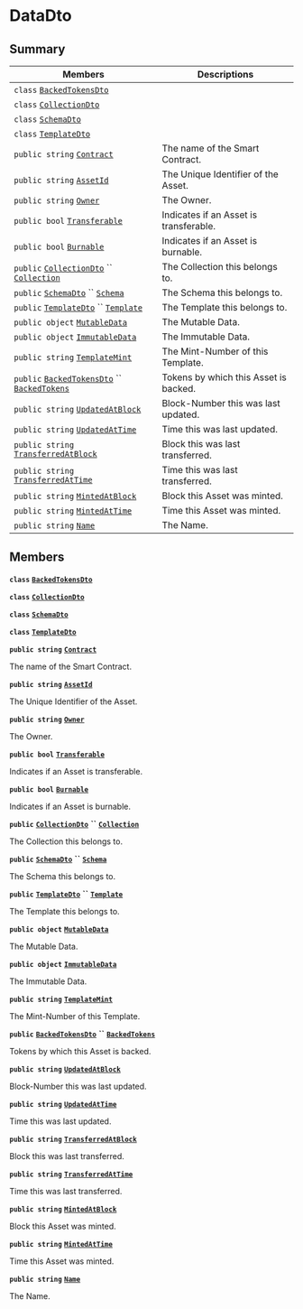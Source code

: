 # DataDto

## Summary

| Members                                                                                                                                                                                                                                                                                                | Descriptions                           |
| ------------------------------------------------------------------------------------------------------------------------------------------------------------------------------------------------------------------------------------------------------------------------------------------------------ | -------------------------------------- |
| `class` [`BackedTokensDto`](AtomicMarketApiClient--Assets--AssetsDto--DataDto--BackedTokensDto.md)                                                                                                                                                                                                     |                                        |
| `class` [`CollectionDto`](AtomicMarketApiClient--Assets--AssetsDto--DataDto--CollectionDto.md)                                                                                                                                                                                                         |                                        |
| `class` [`SchemaDto`](AtomicMarketApiClient--Assets--AssetsDto--DataDto--SchemaDto.md)                                                                                                                                                                                                                 |                                        |
| `class` [`TemplateDto`](AtomicMarketApiClient--Assets--AssetsDto--DataDto--TemplateDto.md)                                                                                                                                                                                                             |                                        |
| `public string` [`Contract`](AtomicMarketApiClient--Assets--AssetsDto--DataDto.md#class\_atomic\_market\_api\_client\_1\_1\_assets\_1\_1\_assets\_dto\_1\_1\_data\_dto\_1a9b4baf8484b98d89513d7776a8877d0e)                                                                                            | The name of the Smart Contract.        |
| `public string` [`AssetId`](AtomicMarketApiClient--Assets--AssetsDto--DataDto.md#class\_atomic\_market\_api\_client\_1\_1\_assets\_1\_1\_assets\_dto\_1\_1\_data\_dto\_1a0066ff0d119e607c3ec5491c7aac86ff)                                                                                             | The Unique Identifier of the Asset.    |
| `public string` [`Owner`](AtomicMarketApiClient--Assets--AssetsDto--DataDto.md#class\_atomic\_market\_api\_client\_1\_1\_assets\_1\_1\_assets\_dto\_1\_1\_data\_dto\_1a2bb39ac02455d05833c5f88b6ddc87ee)                                                                                               | The Owner.                             |
| `public bool` [`Transferable`](AtomicMarketApiClient--Assets--AssetsDto--DataDto.md#class\_atomic\_market\_api\_client\_1\_1\_assets\_1\_1\_assets\_dto\_1\_1\_data\_dto\_1ab0a2025837cfad369c22e114d1c93d42)                                                                                          | Indicates if an Asset is transferable. |
| `public bool` [`Burnable`](AtomicMarketApiClient--Assets--AssetsDto--DataDto.md#class\_atomic\_market\_api\_client\_1\_1\_assets\_1\_1\_assets\_dto\_1\_1\_data\_dto\_1a50c30f69b54db362be32720d5cc433bd)                                                                                              | Indicates if an Asset is burnable.     |
| `public` [`CollectionDto`](AtomicMarketApiClient--Assets--AssetsDto--DataDto--CollectionDto.md) `` [`Collection`](AtomicMarketApiClient--Assets--AssetsDto--DataDto.md#class\_atomic\_market\_api\_client\_1\_1\_assets\_1\_1\_assets\_dto\_1\_1\_data\_dto\_1ac6d9b0c1cef1d8ad020fa9b6fc1c3319)       | The Collection this belongs to.        |
| `public` [`SchemaDto`](AtomicMarketApiClient--Assets--AssetsDto--DataDto--SchemaDto.md) `` [`Schema`](AtomicMarketApiClient--Assets--AssetsDto--DataDto.md#class\_atomic\_market\_api\_client\_1\_1\_assets\_1\_1\_assets\_dto\_1\_1\_data\_dto\_1ad93c55d7b2a8254b86543bda80750a31)                   | The Schema this belongs to.            |
| `public` [`TemplateDto`](AtomicMarketApiClient--Assets--AssetsDto--DataDto--TemplateDto.md) `` [`Template`](AtomicMarketApiClient--Assets--AssetsDto--DataDto.md#class\_atomic\_market\_api\_client\_1\_1\_assets\_1\_1\_assets\_dto\_1\_1\_data\_dto\_1a8d65cc2a5ff793ff3eb7a51b7d72e43f)             | The Template this belongs to.          |
| `public object` [`MutableData`](AtomicMarketApiClient--Assets--AssetsDto--DataDto.md#class\_atomic\_market\_api\_client\_1\_1\_assets\_1\_1\_assets\_dto\_1\_1\_data\_dto\_1a517f1227ead52951840392f73f535a52)                                                                                         | The Mutable Data.                      |
| `public object` [`ImmutableData`](AtomicMarketApiClient--Assets--AssetsDto--DataDto.md#class\_atomic\_market\_api\_client\_1\_1\_assets\_1\_1\_assets\_dto\_1\_1\_data\_dto\_1a9fed56023309e1abafab5d3a66612ffd)                                                                                       | The Immutable Data.                    |
| `public string` [`TemplateMint`](AtomicMarketApiClient--Assets--AssetsDto--DataDto.md#class\_atomic\_market\_api\_client\_1\_1\_assets\_1\_1\_assets\_dto\_1\_1\_data\_dto\_1a82c766587c3554c5c8b1b16e2cf29799)                                                                                        | The Mint-Number of this Template.      |
| `public` [`BackedTokensDto`](AtomicMarketApiClient--Assets--AssetsDto--DataDto--BackedTokensDto.md) `` [`BackedTokens`](AtomicMarketApiClient--Assets--AssetsDto--DataDto.md#class\_atomic\_market\_api\_client\_1\_1\_assets\_1\_1\_assets\_dto\_1\_1\_data\_dto\_1ace4511d1490d9905e3f19026c18dbc96) | Tokens by which this Asset is backed.  |
| `public string` [`UpdatedAtBlock`](AtomicMarketApiClient--Assets--AssetsDto--DataDto.md#class\_atomic\_market\_api\_client\_1\_1\_assets\_1\_1\_assets\_dto\_1\_1\_data\_dto\_1a6bb57b5afa05403c9d9c39296178c9ef)                                                                                      | Block-Number this was last updated.    |
| `public string` [`UpdatedAtTime`](AtomicMarketApiClient--Assets--AssetsDto--DataDto.md#class\_atomic\_market\_api\_client\_1\_1\_assets\_1\_1\_assets\_dto\_1\_1\_data\_dto\_1a72262f869452135882a475b6636de902)                                                                                       | Time this was last updated.            |
| `public string` [`TransferredAtBlock`](AtomicMarketApiClient--Assets--AssetsDto--DataDto.md#class\_atomic\_market\_api\_client\_1\_1\_assets\_1\_1\_assets\_dto\_1\_1\_data\_dto\_1ab2e154e0d51a36f9dd001bd6ccda4571)                                                                                  | Block this was last transferred.       |
| `public string` [`TransferredAtTime`](AtomicMarketApiClient--Assets--AssetsDto--DataDto.md#class\_atomic\_market\_api\_client\_1\_1\_assets\_1\_1\_assets\_dto\_1\_1\_data\_dto\_1abaf0a7b245b0a4891c81c278b57898b7)                                                                                   | Time this was last transferred.        |
| `public string` [`MintedAtBlock`](AtomicMarketApiClient--Assets--AssetsDto--DataDto.md#class\_atomic\_market\_api\_client\_1\_1\_assets\_1\_1\_assets\_dto\_1\_1\_data\_dto\_1aece51bb353a548fed2f074df53cc3dc2)                                                                                       | Block this Asset was minted.           |
| `public string` [`MintedAtTime`](AtomicMarketApiClient--Assets--AssetsDto--DataDto.md#class\_atomic\_market\_api\_client\_1\_1\_assets\_1\_1\_assets\_dto\_1\_1\_data\_dto\_1a02bd8923fc7b1802cd28ec5286c14d0e)                                                                                        | Time this Asset was minted.            |
| `public string` [`Name`](AtomicMarketApiClient--Assets--AssetsDto--DataDto.md#class\_atomic\_market\_api\_client\_1\_1\_assets\_1\_1\_assets\_dto\_1\_1\_data\_dto\_1a7ee9065718e6628dc7791b756fa6c0f9)                                                                                                | The Name.                              |

## Members

**`class`** [**`BackedTokensDto`**](AtomicMarketApiClient--Assets--AssetsDto--DataDto--BackedTokensDto.md)

**`class`** [**`CollectionDto`**](AtomicMarketApiClient--Assets--AssetsDto--DataDto--CollectionDto.md)

**`class`** [**`SchemaDto`**](AtomicMarketApiClient--Assets--AssetsDto--DataDto--SchemaDto.md)

**`class`** [**`TemplateDto`**](AtomicMarketApiClient--Assets--AssetsDto--DataDto--TemplateDto.md)

**`public string`** [**`Contract`**](AtomicMarketApiClient--Assets--AssetsDto--DataDto.md#class\_atomic\_market\_api\_client\_1\_1\_assets\_1\_1\_assets\_dto\_1\_1\_data\_dto\_1a9b4baf8484b98d89513d7776a8877d0e)

The name of the Smart Contract.

**`public string`** [**`AssetId`**](AtomicMarketApiClient--Assets--AssetsDto--DataDto.md#class\_atomic\_market\_api\_client\_1\_1\_assets\_1\_1\_assets\_dto\_1\_1\_data\_dto\_1a0066ff0d119e607c3ec5491c7aac86ff)

The Unique Identifier of the Asset.

**`public string`** [**`Owner`**](AtomicMarketApiClient--Assets--AssetsDto--DataDto.md#class\_atomic\_market\_api\_client\_1\_1\_assets\_1\_1\_assets\_dto\_1\_1\_data\_dto\_1a2bb39ac02455d05833c5f88b6ddc87ee)

The Owner.

**`public bool`** [**`Transferable`**](AtomicMarketApiClient--Assets--AssetsDto--DataDto.md#class\_atomic\_market\_api\_client\_1\_1\_assets\_1\_1\_assets\_dto\_1\_1\_data\_dto\_1ab0a2025837cfad369c22e114d1c93d42)

Indicates if an Asset is transferable.

**`public bool`** [**`Burnable`**](AtomicMarketApiClient--Assets--AssetsDto--DataDto.md#class\_atomic\_market\_api\_client\_1\_1\_assets\_1\_1\_assets\_dto\_1\_1\_data\_dto\_1a50c30f69b54db362be32720d5cc433bd)

Indicates if an Asset is burnable.

**`public`** [**`CollectionDto`**](AtomicMarketApiClient--Assets--AssetsDto--DataDto--CollectionDto.md) **``** [**`Collection`**](AtomicMarketApiClient--Assets--AssetsDto--DataDto.md#class\_atomic\_market\_api\_client\_1\_1\_assets\_1\_1\_assets\_dto\_1\_1\_data\_dto\_1ac6d9b0c1cef1d8ad020fa9b6fc1c3319)

The Collection this belongs to.

**`public`** [**`SchemaDto`**](AtomicMarketApiClient--Assets--AssetsDto--DataDto--SchemaDto.md) **``** [**`Schema`**](AtomicMarketApiClient--Assets--AssetsDto--DataDto.md#class\_atomic\_market\_api\_client\_1\_1\_assets\_1\_1\_assets\_dto\_1\_1\_data\_dto\_1ad93c55d7b2a8254b86543bda80750a31)

The Schema this belongs to.

**`public`** [**`TemplateDto`**](AtomicMarketApiClient--Assets--AssetsDto--DataDto--TemplateDto.md) **``** [**`Template`**](AtomicMarketApiClient--Assets--AssetsDto--DataDto.md#class\_atomic\_market\_api\_client\_1\_1\_assets\_1\_1\_assets\_dto\_1\_1\_data\_dto\_1a8d65cc2a5ff793ff3eb7a51b7d72e43f)

The Template this belongs to.

**`public object`** [**`MutableData`**](AtomicMarketApiClient--Assets--AssetsDto--DataDto.md#class\_atomic\_market\_api\_client\_1\_1\_assets\_1\_1\_assets\_dto\_1\_1\_data\_dto\_1a517f1227ead52951840392f73f535a52)

The Mutable Data.

**`public object`** [**`ImmutableData`**](AtomicMarketApiClient--Assets--AssetsDto--DataDto.md#class\_atomic\_market\_api\_client\_1\_1\_assets\_1\_1\_assets\_dto\_1\_1\_data\_dto\_1a9fed56023309e1abafab5d3a66612ffd)

The Immutable Data.

**`public string`** [**`TemplateMint`**](AtomicMarketApiClient--Assets--AssetsDto--DataDto.md#class\_atomic\_market\_api\_client\_1\_1\_assets\_1\_1\_assets\_dto\_1\_1\_data\_dto\_1a82c766587c3554c5c8b1b16e2cf29799)

The Mint-Number of this Template.

**`public`** [**`BackedTokensDto`**](AtomicMarketApiClient--Assets--AssetsDto--DataDto--BackedTokensDto.md) **``** [**`BackedTokens`**](AtomicMarketApiClient--Assets--AssetsDto--DataDto.md#class\_atomic\_market\_api\_client\_1\_1\_assets\_1\_1\_assets\_dto\_1\_1\_data\_dto\_1ace4511d1490d9905e3f19026c18dbc96)

Tokens by which this Asset is backed.

**`public string`** [**`UpdatedAtBlock`**](AtomicMarketApiClient--Assets--AssetsDto--DataDto.md#class\_atomic\_market\_api\_client\_1\_1\_assets\_1\_1\_assets\_dto\_1\_1\_data\_dto\_1a6bb57b5afa05403c9d9c39296178c9ef)

Block-Number this was last updated.

**`public string`** [**`UpdatedAtTime`**](AtomicMarketApiClient--Assets--AssetsDto--DataDto.md#class\_atomic\_market\_api\_client\_1\_1\_assets\_1\_1\_assets\_dto\_1\_1\_data\_dto\_1a72262f869452135882a475b6636de902)

Time this was last updated.

**`public string`** [**`TransferredAtBlock`**](AtomicMarketApiClient--Assets--AssetsDto--DataDto.md#class\_atomic\_market\_api\_client\_1\_1\_assets\_1\_1\_assets\_dto\_1\_1\_data\_dto\_1ab2e154e0d51a36f9dd001bd6ccda4571)

Block this was last transferred.

**`public string`** [**`TransferredAtTime`**](AtomicMarketApiClient--Assets--AssetsDto--DataDto.md#class\_atomic\_market\_api\_client\_1\_1\_assets\_1\_1\_assets\_dto\_1\_1\_data\_dto\_1abaf0a7b245b0a4891c81c278b57898b7)

Time this was last transferred.

**`public string`** [**`MintedAtBlock`**](AtomicMarketApiClient--Assets--AssetsDto--DataDto.md#class\_atomic\_market\_api\_client\_1\_1\_assets\_1\_1\_assets\_dto\_1\_1\_data\_dto\_1aece51bb353a548fed2f074df53cc3dc2)

Block this Asset was minted.

**`public string`** [**`MintedAtTime`**](AtomicMarketApiClient--Assets--AssetsDto--DataDto.md#class\_atomic\_market\_api\_client\_1\_1\_assets\_1\_1\_assets\_dto\_1\_1\_data\_dto\_1a02bd8923fc7b1802cd28ec5286c14d0e)

Time this Asset was minted.

**`public string`** [**`Name`**](AtomicMarketApiClient--Assets--AssetsDto--DataDto.md#class\_atomic\_market\_api\_client\_1\_1\_assets\_1\_1\_assets\_dto\_1\_1\_data\_dto\_1a7ee9065718e6628dc7791b756fa6c0f9)

The Name.
